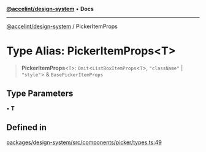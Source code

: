 [**@accelint/design-system**](../README.md) • **Docs**

***

[@accelint/design-system](../README.md) / PickerItemProps

# Type Alias: PickerItemProps\<T\>

> **PickerItemProps**\<`T`\>: `Omit`\<`ListBoxItemProps`\<`T`\>, `"className"` \| `"style"`\> & `BasePickerItemProps`

## Type Parameters

• **T**

## Defined in

[packages/design-system/src/components/picker/types.ts:49](https://github.com/gohypergiant/standard-toolkit/blob/258694cea8ed8bbd956b3cf5da47c2c9debcf127/packages/design-system/src/components/picker/types.ts#L49)

